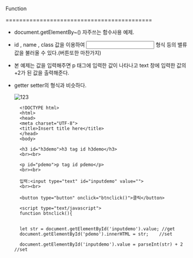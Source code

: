 Function

===========================================
* document.getElementBy~() 자주쓰는 함수사용 예제.
* id , name , class 값을 이용하여 <input type="text" id="inputdemo" value=""> 형식 등의 밸류값을 불러올 수 있다.(버튼또한 마찬가지)
* 본 예제는 값을 입력해주면 p 태그에 입력한 값이 나타나고 text 창에 입력한 값의 +2가 된 값을 출력해준다.
* getter setter의 형식과 비슷하다.




    
    ![123](https://user-images.githubusercontent.com/31100061/86903827-d300b100-c14a-11ea-96d7-e17793d00365.jpg)

    
        <!DOCTYPE html>
        <html>
        <head>
        <meta charset="UTF-8">
        <title>Insert title here</title>
        </head>
        <body>

        <h3 id="h3demo">h3 tag id h3demo</h3>
        <br><br>

        <p id="pdemo">p tag id pdemo</p>
        <br><br>

        입력:<input type="text" id="inputdemo" value="">
        <br><br>

        <button type="button" onclick="btnclick()">클릭</button>

        <script type="text/javascript">
        function btnclick(){
    
	
    	let str = document.getElementById('inputdemo').value; //get
    	document.getElementById('pdemo').innerHTML = str;	 //set
	
    	document.getElementById('inputdemo').value = parseInt(str) + 2 //set
